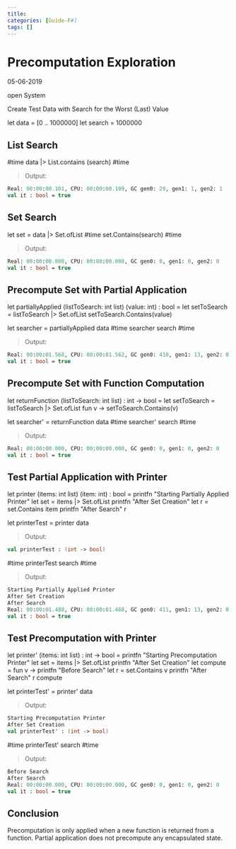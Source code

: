 ```yaml
---
title: 
categories: [Guide-F#]
tags: []
---
```


# Precomputation Exploration
05-06-2019



open System


Create Test Data with Search for the Worst (Last) Value

let data = [0 .. 1000000]
let search = 1000000


## List Search

#time
data |> List.contains (search)
#time


> Output:
```fsharp
Real: 00:00:00.101, CPU: 00:00:00.109, GC gen0: 29, gen1: 1, gen2: 1
val it : bool = true
```



## Set Search

let set = data |> Set.ofList
#time
set.Contains(search)
#time


> Output:
```fsharp
Real: 00:00:00.000, CPU: 00:00:00.000, GC gen0: 0, gen1: 0, gen2: 0
val it : bool = true
```



## Precompute Set with Partial Application


let partiallyApplied (listToSearch: int list) (value: int) : bool = 
    let setToSearch = listToSearch |> Set.ofList
    setToSearch.Contains(value)

let searcher = partiallyApplied data
#time
searcher search
#time


> Output:
```fsharp
Real: 00:00:01.568, CPU: 00:00:01.562, GC gen0: 410, gen1: 13, gen2: 0
val it : bool = true
```



## Precompute Set with Function Computation


let returnFunction (listToSearch: int list) : int -> bool =
    let setToSearch = listToSearch |> Set.ofList
    fun v -> setToSearch.Contains(v)

let searcher' = returnFunction data
#time
searcher' search
#time


> Output:
```fsharp
Real: 00:00:00.000, CPU: 00:00:00.000, GC gen0: 0, gen1: 0, gen2: 0
val it : bool = true
```



## Test Partial Application with Printer


let printer (items: int list) (item: int) : bool =
    printfn "Starting Partially Applied Printer"
    let set = items |> Set.ofList
    printfn "After Set Creation"
    let r = set.Contains item
    printfn "After Search"
    r
    
let printerTest = printer data

> Output:
```fsharp
val printerTest : (int -> bool)
```


#time
printerTest search
#time


> Output:
```fsharp
Starting Partially Applied Printer
After Set Creation
After Search
Real: 00:00:01.488, CPU: 00:00:01.468, GC gen0: 411, gen1: 13, gen2: 0
val it : bool = true
```



## Test Precomputation with Printer


let printer' (items: int list) : int -> bool =
    printfn "Starting Precomputation Printer"
    let set = items |> Set.ofList
    printfn "After Set Creation"
    let compute = fun v -> 
        printfn "Before Search"
        let r = set.Contains v
        printfn "After Search"
        r
    compute

let printerTest' = printer' data


> Output:
```fsharp
Starting Precomputation Printer
After Set Creation
val printerTest' : (int -> bool)
```


#time
printerTest' search
#time


> Output:
```fsharp
Before Search
After Search
Real: 00:00:00.000, CPU: 00:00:00.000, GC gen0: 0, gen1: 0, gen2: 0
val it : bool = true
```



## Conclusion

Precomputation is only applied when a new function is returned from a function.  Partial application does not precompute any encapsulated state.

